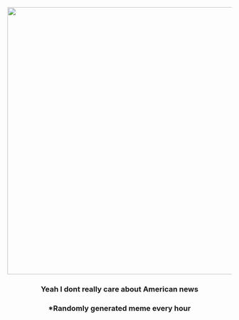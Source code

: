 <p align="center">
        <img src="https://i.redd.it/9ko7hrlnby591.jpg" width="600" height="600">
        </p>
        <h3 align="center">Yeah I dont really care about American news</h3>
        <h3 align="center">*Randomly generated meme every hour</h3>
    